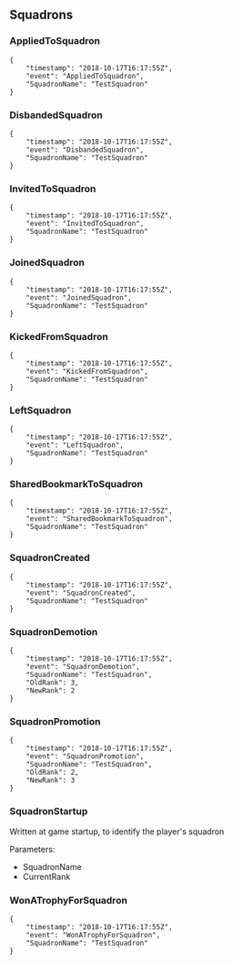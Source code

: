 ## Squadrons

### AppliedToSquadron

```
{
	"timestamp": "2018-10-17T16:17:55Z",
	"event": "AppliedToSquadron",
	"SquadronName": "TestSquadron"
}
```

### DisbandedSquadron

```
{
	"timestamp": "2018-10-17T16:17:55Z",
	"event": "DisbandedSquadron",
	"SquadronName": "TestSquadron"
}
```

### InvitedToSquadron

```
{
	"timestamp": "2018-10-17T16:17:55Z",
	"event": "InvitedToSquadron",
	"SquadronName": "TestSquadron"
}
```

### JoinedSquadron

```
{
	"timestamp": "2018-10-17T16:17:55Z",
	"event": "JoinedSquadron",
	"SquadronName": "TestSquadron"
}
```

### KickedFromSquadron

```
{
	"timestamp": "2018-10-17T16:17:55Z",
	"event": "KickedFromSquadron",
	"SquadronName": "TestSquadron"
}
```

### LeftSquadron

```
{
	"timestamp": "2018-10-17T16:17:55Z",
	"event": "LeftSquadron",
	"SquadronName": "TestSquadron"
}
```

### SharedBookmarkToSquadron

```
{
	"timestamp": "2018-10-17T16:17:55Z",
	"event": "SharedBookmarkToSquadron",
	"SquadronName": "TestSquadron"
}
```

### SquadronCreated

```
{
	"timestamp": "2018-10-17T16:17:55Z",
	"event": "SquadronCreated",
	"SquadronName": "TestSquadron"
}
```

### SquadronDemotion

```
{
	"timestamp": "2018-10-17T16:17:55Z",
	"event": "SquadronDemotion",
	"SquadronName": "TestSquadron",
	"OldRank": 3,
	"NewRank": 2
}
```

### SquadronPromotion

```
{
	"timestamp": "2018-10-17T16:17:55Z",
	"event": "SquadronPromotion",
	"SquadronName": "TestSquadron",
	"OldRank": 2,
	"NewRank": 3
}
```

### SquadronStartup

Written at game startup, to identify the player's squadron

Parameters:

- SquadronName 
- CurrentRank 


### WonATrophyForSquadron

```
{
	"timestamp": "2018-10-17T16:17:55Z",
	"event": "WonATrophyForSquadron",
	"SquadronName": "TestSquadron"
}
```